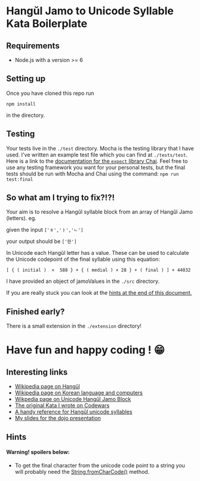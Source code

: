 # Hangŭl Jamo to Unicode Syllable Kata Boilerplate


## Requirements

* Node.js with a version >= 6

## Setting up

Once you have cloned this repo run

`npm install`

in the directory.

## Testing

Your tests live in the `./test` directory. Mocha is the testing library that I have used. I've written an example test file which you can find at `./tests/test`. Here is a link to the [documentation for the `expect` library Chai](http://chaijs.com/). Feel free to use any testing framework you want for your personal tests, but the final tests should be run with Mocha and Chai using the command:
`npm run test:final`

## So what am I trying to fix?!?!

Your aim is to resolve a Hangŭl syllable block from an array of Hangŭl Jamo (letters).
eg.

given the input `['ㅎ','ㅏ','ㄴ']`

your output should be `['한']`

In Unicode each Hangŭl letter has a value. These can be used to calculate the Unicode codepoint of the final syllable using this equation:

`[ { ( initial )  ×  588 } + { ( medial ) × 28 } + ( final ) ] + 44032`

I have provided an object of jamoValues in the `./src` directory.

If you are really stuck you can look at the [hints at the end of this document.](https://github.com/eleanombre/hangul-unicode-dojo#hints)

## Finished early?

There is a small extension in the `./extension` directory!

# Have fun and happy coding ! 😁

## Interesting links
* [Wikipedia page on Hangŭl](https://en.wikipedia.org/wiki/Hangul)
* [Wikipedia page on Korean language and computers](https://en.wikipedia.org/wiki/Korean_language_and_computers)
* [Wikpedia page on Unicode Hangŭl Jamo Block](https://en.wikipedia.org/wiki/Hangul_Jamo_(Unicode_block))
* [The original Kata I wrote on Codewars](https://www.codewars.com/kata/58223a9f70ca2844e0000592)
* [A handy reference for Hangŭl unicode syllables](http://jrgraphix.net/r/Unicode/AC00-D7AF)
* [My slides for the dojo presentation](https://slides.com/eleanombre/jamo/live#/12)

## Hints
#### Warning! spoilers below:

* To get the final character from the unicode code point to a string you will probably need the [String.fromCharCode()](https://developer.mozilla.org/en-US/docs/Web/JavaScript/Reference/Global_Objects/String/fromCharCode) method.
